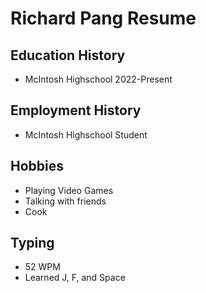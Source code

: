 # Richard Pang Resume

## Education History
- McIntosh Highschool 2022-Present

##  Employment History
- McIntosh Highschool Student

## Hobbies
- Playing Video Games
- Talking with friends
- Cook
## Typing
- 52 WPM
- Learned J, F, and Space
